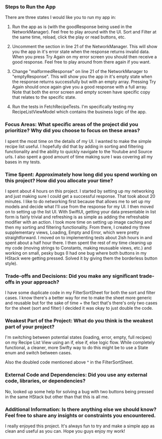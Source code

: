 ### Steps to Run the App

There are three states I would like you to run my app in: 
1. Run the app as is (with the goodResponse being used in the NetworkManager). Feel free to play around with the UI. Sort and Filter at the same time, reload, click the play or read buttons, etc.

2. Uncomment the section in line 21 of the NetworkManager. This will show you the app in it's error state when the response returns invalid data. When you press Try Again on my error screen you should then receive a good response. Feel free to play around from there again if you want.

3. Change "malformedResponse" on line 21 of the NetworkManager to "emptyResponse". This will show you the app in it's empty state when the response returns successfully but with an empty array. Pressing Try Again should once again give you a good response with a full array. Note that both the error screen and empty screen have specific copy that relates to the specific state.

4. Run the tests in FetchRecipeTests. I'm specifically testing my RecipeListViewModel which contains the business logic of the app. 

### Focus Areas: What specific areas of the project did you prioritize? Why did you choose to focus on these areas?
I spent the most time on the details of my UI. I wanted to make the simple recipe list useful. I hopefully did that by adding in sorting and filtering functionality and the ability to quickly navigate to the Youtube and Source urls. I also spent a good amount of time making sure I was covering all my bases in my tests.

### Time Spent: Approximately how long did you spend working on this project? How did you allocate your time?

I spent about 4 hours on this project. I started by setting up my networking and just making sure I could get a successful response. That took about 20 minutes. I like to do networking first because that allows me to set up my models and decide what I'll use from the response for my UI. I then moved on to setting up the list UI. With SwiftUI, getting your data presentable in list form is fairly trivial and refreshing is as simple as adding the refreshable modifier with an action. I took more time on setting up image caching and then my sorting and filtering functionality. From there, I created my three supplementary views, Loading, Empty and Error, which were pretty straightforward. I moved on to implementing tests about 2ish hours in and spent about a half hour there. I then spent the rest of my time cleaning up my code (moving strings to Constants, making reusuable views, etc.) and working on small, pesky bugs (I had one bug where both buttons in my HStack were getting pressed. Solved it by giving them the borderless button style).

### Trade-offs and Decisions: Did you make any significant trade-offs in your approach?

I have some duplicate code in my FilterSortSheet for both the sort and filter cases. I know there's a better way for me to make the sheet more generic and reusable but for the sake of time + the fact that's there's only two cases for the sheet (sort and filter) I decided it was okay to just double the code.

### Weakest Part of the Project: What do you think is the weakest part of your project?

I'm switching between potential states (loading, error, empty, full recipes) on my Recipe List View using an if, else if, else logic flow. While completely functional, a cleaner, more Swifty way to do this might be to use a State enum and switch between cases. 

Also the doubled code mentioned above ^ in the FilterSortSheet.

### External Code and Dependencies: Did you use any external code, libraries, or dependencies?

No, looked up some help for solving a bug with two buttons being pressed in the same HStack but other than that this is all me.

### Additional Information: Is there anything else we should know? Feel free to share any insights or constraints you encountered.

I really enjoyed this project. It's always fun to try and make a simple app as clean and useful as you can. Hope you guys enjoy my work!

